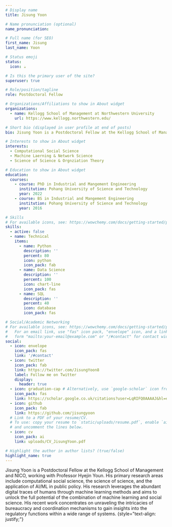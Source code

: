 ```yaml
---
# Display name
title: Jisung Yoon

# Name pronunciation (optional)
name_pronunciation: 

# Full name (for SEO)
first_name: Jisung
last_name: Yoon

# Status emoji
status:
  icon: ☕️

# Is this the primary user of the site?
superuser: true

# Role/position/tagline
role: Postdoctoral Fellow

# Organizations/Affiliations to show in About widget
organizations:
  - name: Kellogg School of Management at Northwestern University
    url: https://www.kellogg.northwestern.edu/

# Short bio (displayed in user profile at end of posts)
bio: Jisung Yoon is a Postdoctoral Fellow at the Kellogg School of Management and NICO, working with Professor Hyejin Youn. His primary research areas include computational social science, the science of science, and the application of AI/ML in public policy. His research leverages the abundant digital traces of humans through machine learning methods and aims to unlock the full potential of the combination of machine learning and social science. His recent work concentrates on unraveling the intricacies of bureaucracy and coordination mechanisms to gain insights into the regulatory functions within a wide range of systems.

# Interests to show in About widget
interests:
  - Computational Social Science
  - Machine Laerning & Network Science
  - Science of Science & Orgnziation Theory

# Education to show in About widget
education:
  courses:
    - course: PhD in Industrial and Mangement Engineering
      institution: Pohang University of Science and Technology
      year: 2022
    - course: BS in Industrial and Mangement Engineering
      institution: Pohang University of Science and Technology
      year: 2016

# Skills
# For available icons, see: https://wowchemy.com/docs/getting-started/page-builder/#icons
skills:
  - active: false
  - name: Technical
    items:
      - name: Python
        description: ''
        percent: 80
        icon: python
        icon_pack: fab
      - name: Data Science
        description: ''
        percent: 100
        icon: chart-line
        icon_pack: fas
      - name: SQL
        description: ''
        percent: 40
        icon: database
        icon_pack: fas

# Social/Academic Networking
# For available icons, see: https://wowchemy.com/docs/getting-started/page-builder/#icons
#   For an email link, use "fas" icon pack, "envelope" icon, and a link in the
#   form "mailto:your-email@example.com" or "/#contact" for contact widget.
social:
  - icon: envelope
    icon_pack: fas
    link: '/#contact'
  - icon: twitter
    icon_pack: fab
    link: https://twitter.com/JisungYoon8
    label: Follow me on Twitter
    display:
      header: true
  - icon: graduation-cap # Alternatively, use `google-scholar` icon from `ai` icon pack
    icon_pack: fas
    link: https://scholar.google.co.uk/citations?user=LqRIFQ0AAAAJ&hl=en
  - icon: github
    icon_pack: fab
    link: https://github.com/jisungyoon
  # Link to a PDF of your resume/CV.
  # To use: copy your resume to `static/uploads/resume.pdf`, enable `ai` icons in `params.yaml`,
  # and uncomment the lines below.
  - icon: cv
    icon_pack: ai
    link: uploads/CV_JisungYoon.pdf

# Highlight the author in author lists? (true/false)
highlight_name: true
---
```


Jisung Yoon is a Postdoctoral Fellow at the Kellogg School of Management and NICO, working with Professor Hyejin Youn. His primary research areas include computational social science, the science of science, and the application of AI/ML in public policy. His research leverages the abundant digital traces of humans through machine learning methods and aims to unlock the full potential of the combination of machine learning and social science. His recent work concentrates on unraveling the intricacies of bureaucracy and coordination mechanisms to gain insights into the regulatory functions within a wide range of systems.
{style="text-align: justify;"}
